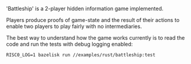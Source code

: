 
'Battleship' is a 2-player hidden information game implemented.

Players produce proofs of game-state and the result of their actions to enable
two players to play fairly with no intermediaries.

The best way to understand how the game works currently is to read the code
and run the tests with debug logging enabled:

```
RISC0_LOG=1 bazelisk run //examples/rust/battleship:test
```
